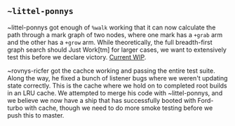 ## `~littel-ponnys`
~littel-ponnys got enough of `%walk` working that it can now
calculate the path through a mark graph of two nodes, where one
mark has a `+grab` arm and the other has a `+grow` arm. While
theoretically, the full breadth-first graph search should Just
Work[tm] for larger cases, we want to extensively test this
before we declare victory. [Current WIP](https://github.com/urbit/arvo/commit/9b6faefd50d1b1686d28e2d3e523786c9fbd95e8).

~rovnys-ricfer got the cachce working and passing the entire test
suite. Along the way, he fixed a bunch of listener bugs where we
weren't updating state correctly. This is the cache where we hold
on to completed root builds in an LRU cache. We attempted to
merge his code with ~littel-ponnys, and we believe we now have a
ship that has successfully booted with Ford-turbo with cache,
though we need to do more smoke testing before we push this to
master.
